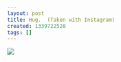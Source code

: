 ```yaml
---
layout: post
title: Hug.  (Taken with Instagram)
created: 1339722520
tags: []
---
```

![](http://25.media.tumblr.com/tumblr_m5mwihh1vb1rsr8w3o1_500.jpg)


